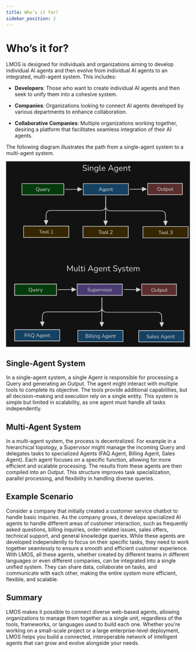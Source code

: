```yaml
---
title: Who’s it for?
sidebar_position: 2
---
```


# Who’s it for?

LMOS is designed for individuals and organizations aiming to develop individual AI agents and then evolve from individual AI agents to an integrated, multi-agent system. This includes:

- **Developers**: Those who want to create individual AI agents and then seek to unify them into a cohesive system.

- **Companies**: Organizations looking to connect AI agents developed by various departments to enhance collaboration.

- **Collaborative Companies**: Multiple organizations working together, desiring a platform that facilitates seamless integration of their AI agents.


The following diagram illustrates the path from a single-agent system to a multi-agent system.

![Multi Agents](/img/multi_agent.png)

## Single-Agent System
In a single-agent system, a single Agent is responsible for processing a Query and generating an Output. The agent might interact with multiple tools to complete its objective. The tools provide additional capabilities, but all decision-making and execution rely on a single entity. This system is simple but limited in scalability, as one agent must handle all tasks independently.

## Multi-Agent System
In a multi-agent system, the process is decentralized. For example in a hierarchical topology, a Supervisor might manage the incoming Query and delegates tasks to specialized Agents (FAQ Agent, Billing Agent, Sales Agent). Each agent focuses on a specific function, allowing for more efficient and scalable processing. The results from these agents are then compiled into an Output. This structure improves task specialization, parallel processing, and flexibility in handling diverse queries.

## Example Scenario

Consider a company that initially created a customer service chatbot to handle basic inquiries. As the company grows, it develops specialized AI agents to handle different areas of customer interaction, such as frequently asked questions, billing inquiries, order-related issues, sales offers, technical support, and general knowledge queries. While these agents are developed independently to focus on their specific tasks, they need to work together seamlessly to ensure a smooth and efficient customer experience. With LMOS, all these agents, whether created by different teams in different languages or even different companies, can be integrated into a single unified system. They can share data, collaborate on tasks, and communicate with each other, making the entire system more efficient, flexible, and scalable.

## Summary
LMOS makes it possible to connect diverse web-based agents, allowing organizations to manage them together as a single unit, regardless of the tools, frameworks, or languages used to build each one. Whether you're working on a small-scale project or a large enterprise-level deployment, LMOS helps you build a connected, interoperable network of intelligent agents that can grow and evolve alongside your needs.
